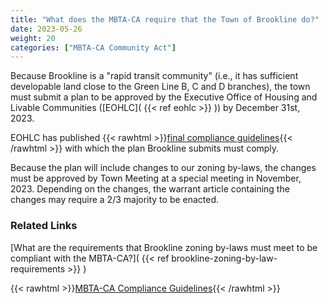 ```yaml
---
title: "What does the MBTA-CA require that the Town of Brookline do?"
date: 2023-05-26
weight: 20
categories: ["MBTA-CA Community Act"]
---
```

Because Brookline is a "rapid transit community" (i.e., it has sufficient developable land close to the Green Line B, C and D branches), the town must submit a plan to be approved by the Executive Office of Housing and Livable Communities ([EOHLC]( {{< ref eohlc >}} )) by December 31st, 2023.

EOHLC has published {{< rawhtml >}}<a href="https://www.mass.gov/info-details/multi-family-zoning-requirement-for-mbta-communities" target="_new">final compliance guidelines</a>{{< /rawhtml >}} with which the plan Brookline submits must comply.

Because the plan will include changes to our zoning by-laws, the changes must be approved by Town Meeting at a special meeting in November, 2023. Depending on the changes, the warrant article containing the changes may require a 2/3 majority to be enacted.

### Related Links

[What are the requirements that Brookline zoning by-laws must meet to be compliant with the MBTA-CA?]( {{< ref brookline-zoning-by-law-requirements >}} ) 

{{< rawhtml >}}<a href="https://www.mass.gov/info-details/multi-family-zoning-requirement-for-mbta-communities" target="_new">MBTA-CA Compliance Guidelines</a>{{< /rawhtml >}}
